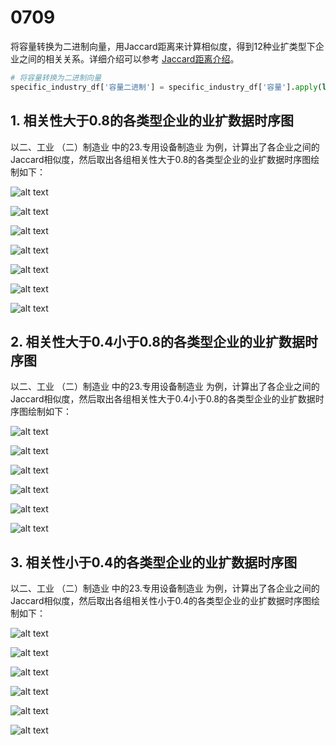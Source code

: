 # 0709

将容量转换为二进制向量，用Jaccard距离来计算相似度，得到12种业扩类型下企业之间的相关关系。详细介绍可以参考 [Jaccard距离介绍](https://zhizhou-1.github.io/docs/#/Jaccard%E8%B7%9D%E7%A6%BB%E4%BB%8B%E7%BB%8D/Jaccard%E8%B7%9D%E7%A6%BB%E4%BB%8B%E7%BB%8D)。


```python
# 将容量转换为二进制向量
specific_industry_df['容量二进制'] = specific_industry_df['容量'].apply(lambda x: [1 if i > 0 else 0 for i in x])
```

## 1. 相关性大于0.8的各类型企业的业扩数据时序图

以二、工业  （二）制造业 中的23.专用设备制造业 为例，计算出了各企业之间的Jaccard相似度，然后取出各组相关性大于0.8的各类型企业的业扩数据时序图绘制如下：




![alt text](output/0707-企业业扩相关性/23.专用设备制造业/threshold_0.80_1.00/接电_新装.png) 

![alt text](output/0707-企业业扩相关性/23.专用设备制造业/threshold_0.80_1.00/接电_暂停.png) 

![alt text](output/0707-企业业扩相关性/23.专用设备制造业/threshold_0.80_1.00/接电_暂停恢复.png) 

![alt text](output/0707-企业业扩相关性/23.专用设备制造业/threshold_0.80_1.00/接电_增容.png) 

![alt text](output/0707-企业业扩相关性/23.专用设备制造业/threshold_0.80_1.00/申请_暂停.png) 

![alt text](output/0707-企业业扩相关性/23.专用设备制造业/threshold_0.80_1.00/申请_暂停恢复.png) 

![alt text](output/0707-企业业扩相关性/23.专用设备制造业/threshold_0.80_1.00/申请_增容.png)

## 2. 相关性大于0.4小于0.8的各类型企业的业扩数据时序图


以二、工业  （二）制造业 中的23.专用设备制造业 为例，计算出了各企业之间的Jaccard相似度，然后取出各组相关性大于0.4小于0.8的各类型企业的业扩数据时序图绘制如下：



![alt text](output/0707-企业业扩相关性/23.专用设备制造业/threshold_0.40_0.80/接电_暂停.png) 

![alt text](output/0707-企业业扩相关性/23.专用设备制造业/threshold_0.40_0.80/接电_暂停恢复.png) 

![alt text](output/0707-企业业扩相关性/23.专用设备制造业/threshold_0.40_0.80/接电_增容.png) 

![alt text](output/0707-企业业扩相关性/23.专用设备制造业/threshold_0.40_0.80/申请_暂停.png) 

![alt text](output/0707-企业业扩相关性/23.专用设备制造业/threshold_0.40_0.80/申请_暂停恢复.png) 

![alt text](output/0707-企业业扩相关性/23.专用设备制造业/threshold_0.40_0.80/申请_增容.png)



## 3. 相关性小于0.4的各类型企业的业扩数据时序图


以二、工业  （二）制造业 中的23.专用设备制造业 为例，计算出了各企业之间的Jaccard相似度，然后取出各组相关性小于0.4的各类型企业的业扩数据时序图绘制如下：



![alt text](output/0707-企业业扩相关性/23.专用设备制造业/threshold_0.00_0.40/接电_暂停.png) 

![alt text](output/0707-企业业扩相关性/23.专用设备制造业/threshold_0.00_0.40/接电_暂停恢复.png) 

![alt text](output/0707-企业业扩相关性/23.专用设备制造业/threshold_0.00_0.40/接电_增容.png) 

![alt text](output/0707-企业业扩相关性/23.专用设备制造业/threshold_0.00_0.40/申请_暂停.png) 

![alt text](output/0707-企业业扩相关性/23.专用设备制造业/threshold_0.00_0.40/申请_暂停恢复.png) 

![alt text](output/0707-企业业扩相关性/23.专用设备制造业/threshold_0.00_0.40/申请_增容.png)

